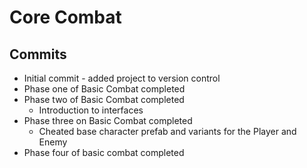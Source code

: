 # Core Combat

## Commits
* Initial commit - added project to version control
* Phase one of Basic Combat completed
* Phase two of Basic Combat completed
    * Introduction to interfaces
* Phase three on Basic Combat completed
    * Cheated base character prefab and variants for the Player and Enemy
* Phase four of basic combat completed


